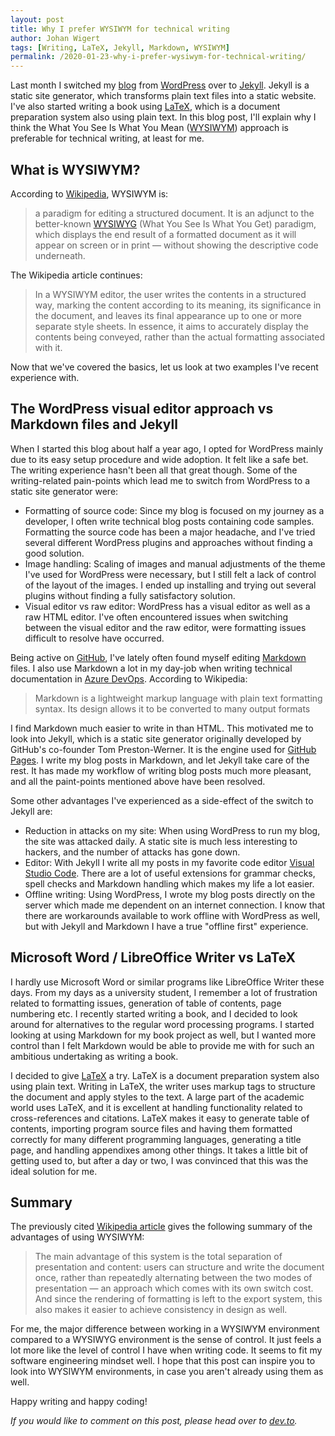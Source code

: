 ```yaml
---
layout: post
title: Why I prefer WYSIWYM for technical writing
author: Johan Wigert
tags: [Writing, LaTeX, Jekyll, Markdown, WYSIWYM]
permalink: /2020-01-23-why-i-prefer-wysiwym-for-technical-writing/
---
```


Last month I switched my [blog](https://www.developervoyage.com) from [WordPress](https://wordpress.org) over to [Jekyll](https://jekyllrb.com). Jekyll is a static site generator, which transforms plain text files into a static website. I've also started writing a book using [LaTeX](https://www.latex-project.org), which is a document preparation system also using plain text. In this blog post, I'll explain why I think the What You See Is What You Mean ([WYSIWYM]((https://en.wikipedia.org/wiki/WYSIWYM))) approach is preferable for technical writing, at least for me.
<!--more-->

## What is WYSIWYM?

According to [Wikipedia](https://en.wikipedia.org/wiki/WYSIWYM), WYSIWYM is:

> a paradigm for editing a structured document. It is an adjunct to the better-known [WYSIWYG](https://en.wikipedia.org/wiki/WYSIWYG) (What You See Is What You Get) paradigm, which displays the end result of a formatted document as it will appear on screen or in print — without showing the descriptive code underneath.

The Wikipedia article continues:

> In a WYSIWYM editor, the user writes the contents in a structured way, marking the content according to its meaning, its significance in the document, and leaves its final appearance up to one or more separate style sheets. In essence, it aims to accurately display the contents being conveyed, rather than the actual formatting associated with it.

Now that we've covered the basics, let us look at two examples I've recent experience with.

## The WordPress visual editor approach vs Markdown files and Jekyll

When I started this blog about half a year ago, I opted for WordPress mainly due to its easy setup procedure and wide adoption. It felt like a safe bet. The writing experience hasn't been all that great though. Some of the writing-related pain-points which lead me to switch from WordPress to a static site generator were:

* Formatting of source code: Since my blog is focused on my journey as a developer, I often write technical blog posts containing code samples. Formatting the source code has been a major headache, and I've tried several different WordPress plugins and approaches without finding a good solution.
* Image handling: Scaling of images and manual adjustments of the theme I've used for WordPress were necessary, but I still felt a lack of control of the layout of the images. I ended up installing and trying out several plugins without finding a fully satisfactory solution.
* Visual editor vs raw editor: WordPress has a visual editor as well as a raw HTML editor. I've often encountered issues when switching between the visual editor and the raw editor, were formatting issues difficult to resolve have occurred.

Being active on [GitHub](https://github.com/jwigert), I've lately often found myself editing [Markdown](https://en.wikipedia.org/wiki/Markdown) files. I also use Markdown a lot in my day-job when writing technical documentation in [Azure DevOps](https://dev.azure.com). According to Wikipedia:

> Markdown is a lightweight markup language with plain text formatting syntax. Its design allows it to be converted to many output formats

I find Markdown much easier to write in than HTML. This motivated me to look into Jekyll, which is a static site generator originally developed by GitHub's co-founder Tom Preston-Werner. It is the engine used for [GitHub Pages](https://pages.github.com). I write my blog posts in Markdown, and let Jekyll take care of the rest. It has made my workflow of writing blog posts much more pleasant, and all the paint-points mentioned above have been resolved.

Some other advantages I've experienced as a side-effect of the switch to Jekyll are:

* Reduction in attacks on my site: When using WordPress to run my blog, the site was attacked daily. A static site is much less interesting to hackers, and the number of attacks has gone down.
* Editor: With Jekyll I write all my posts in my favorite code editor [Visual Studio Code](https://code.visualstudio.com). There are a lot of useful extensions for grammar checks, spell checks and Markdown handling which makes my life a lot easier.
* Offline writing: Using WordPress, I wrote my blog posts directly on the server which made me dependent on an internet connection. I know that there are workarounds available to work offline with WordPress as well, but with Jekyll and Markdown I have a true "offline first" experience.

## Microsoft Word / LibreOffice Writer vs LaTeX

I hardly use Microsoft Word or similar programs like LibreOffice Writer these days. From my days as a university student, I remember a lot of frustration related to formatting issues, generation of table of contents, page numbering etc. I recently started writing a book, and I decided to look around for alternatives to the regular word processing programs. I started looking at using Markdown for my book project as well, but I wanted more control than I felt Markdown would be able to provide me with for such an ambitious undertaking as writing a book.

I decided to give [LaTeX](https://www.latex-project.org) a try. LaTeX is a document preparation system also using plain text. Writing in LaTeX, the writer uses markup tags to structure the document and apply styles to the text. A large part of the academic world uses LaTeX, and it is excellent at handling functionality related to cross-references and citations. LaTeX makes it easy to generate table of contents, importing program source files and having them formatted correctly for many different programming languages, generating a title page, and handling appendixes among other things. It takes a little bit of getting used to, but after a day or two, I was convinced that this was the ideal solution for me.

## Summary

The previously cited [Wikipedia article](https://en.wikipedia.org/wiki/WYSIWYM) gives the following summary of the advantages of using WYSIWYM:

> The main advantage of this system is the total separation of presentation and content: users can structure and write the document once, rather than repeatedly alternating between the two modes of presentation — an approach which comes with its own switch cost. And since the rendering of formatting is left to the export system, this also makes it easier to achieve consistency in design as well.

For me, the major difference between working in a WYSIWYM environment compared to a WYSIWYG environment is the sense of control. It just feels a lot more like the level of control I have when writing code. It seems to fit my software engineering mindset well. I hope that this post can inspire you to look into WYSIWYM environments, in case you aren't already using them as well.

Happy writing and happy coding!

_If you would like to comment on this post, please head over to [dev.to](https://dev.to/jwigert/why-i-prefer-wysiwym-for-technical-writing-3a7o)._